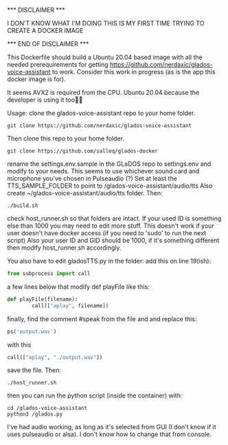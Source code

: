 *** DISCLAIMER ***

I DON'T KNOW WHAT I'M DOING
THIS IS MY FIRST TIME TRYING TO CREATE A DOCKER IMAGE

*** END OF DISCLAIMER ***

This Dockerfile should build a Ubuntu 20.04 based image with all the needed prerequirements for getting 
https://github.com/nerdaxic/glados-voice-assistant to work. Consider this work in progress (as is the app this docker image is for).

It seems AVX2 is required from the CPU. Ubuntu 20.04 because the developer is using it too🤷‍♂️

Usage: clone the glados-voice-assistant repo to your home folder.
```console 
git clone https://github.com/nerdaxic/glados-voice-assistant
``` 

Then clone this repo to your home folder.
``` console
git clone https://github.com/salleq/glados-docker
```

rename the settings.env.sample in the GLaDOS repo to settings.env and modify to your needs. This seems to use whichever sound card and microphone you've chosen in Pulseaudio (?)
Set at least the TTS_SAMPLE_FOLDER to point to /glados-voice-assistant/audio/tts
Also create ~/glados-voice-assistant/audio/tts folder.
Then:
```console 
./build.sh
``` 

check host_runner.sh so that folders are intact. If your used ID is something else than 1000 you may need to edit more stuff.
This doesn't work if your user doesn't have docker access (if you need to 'sudo' to run the next script)
Also your user ID and GID should be 1000, if it's something different then modify host_runner.sh accordingly.

You also have to edit gladosTTS.py in the folder:
add this on line 19(ish):
```python
from subprocess import call
``` 

a few lines below that modify def playFile like this:
```python
def playFile(filename):
        call(["aplay", filename])
```
finally, find the comment #speak from the file and and replace this:
```python
ps('output.wav')
```

with this
```python
call(["aplay", "./output.wav"])
```
save the file.
Then:
```console
./host_runner.sh
```

then you can run the python script (inside the container) with:
```console 
cd /glados-voice-assistant
python3 /glados.py
```

I've had audio working, as long as it's selected from GUI (I don't know if it uses pulseaudio or alsa). I don't know how to change that from console.
